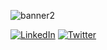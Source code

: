 ![banner2](https://github.com/carlosvagnoni/carlosvagnoni/assets/106275103/0462d47c-1b6f-4902-9878-dd09adc253d8)

[![LinkedIn](https://img.shields.io/badge/carlosevagnoni-logo?style=for-the-badge&logo=linkedin&logoColor=rgb(10%2C%20102%2C%20194)&labelColor=white&color=rgb(22%2C%2027%2C%2034))](https://www.linkedin.com/in/carlosevagnoni/)
[![Twitter](https://img.shields.io/badge/carlosvagnoni-logo?style=for-the-badge&logo=x&logoColor=white&labelColor=black&color=rgb(22%2C%2027%2C%2034))](https://twitter.com/CarlosVagnoni)


